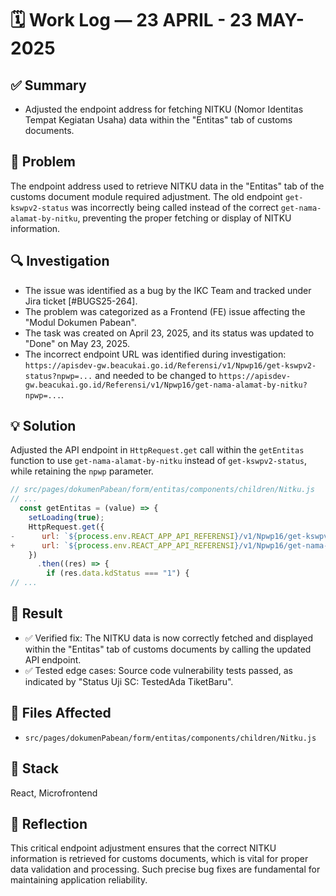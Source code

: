 # 🗓️ Work Log — 23 APRIL - 23 MAY-2025

## ✅ Summary

  - Adjusted the endpoint address for fetching NITKU (Nomor Identitas Tempat Kegiatan Usaha) data within the "Entitas" tab of customs documents.

## 🧠 Problem

The endpoint address used to retrieve NITKU data in the "Entitas" tab of the customs document module required adjustment. The old endpoint `get-kswpv2-status` was incorrectly being called instead of the correct `get-nama-alamat-by-nitku`, preventing the proper fetching or display of NITKU information.

## 🔍 Investigation

  - The issue was identified as a bug by the IKC Team and tracked under Jira ticket [\#BUGS25-264].
  - The problem was categorized as a Frontend (FE) issue affecting the "Modul Dokumen Pabean".
  - The task was created on April 23, 2025, and its status was updated to "Done" on May 23, 2025.
  - The incorrect endpoint URL was identified during investigation: `https://apisdev-gw.beacukai.go.id/Referensi/v1/Npwp16/get-kswpv2-status?npwp=...` and needed to be changed to `https://apisdev-gw.beacukai.go.id/Referensi/v1/Npwp16/get-nama-alamat-by-nitku?npwp=...`.

## 💡 Solution

Adjusted the API endpoint in `HttpRequest.get` call within the `getEntitas` function to use `get-nama-alamat-by-nitku` instead of `get-kswpv2-status`, while retaining the `npwp` parameter.

```js
// src/pages/dokumenPabean/form/entitas/components/children/Nitku.js
// ...
  const getEntitas = (value) => {
    setLoading(true);
    HttpRequest.get({
-      url: `${process.env.REACT_APP_API_REFERENSI}/v1/Npwp16/get-kswpv2-status?npwp=${value}`,
+      url: `${process.env.REACT_APP_API_REFERENSI}/v1/Npwp16/get-nama-alamat-by-nitku?npwp=${value}`,
    })
      .then((res) => {
        if (res.data.kdStatus === "1") {
// ...
```

## 🧪 Result

  - ✅ Verified fix: The NITKU data is now correctly fetched and displayed within the "Entitas" tab of customs documents by calling the updated API endpoint.
  - ✅ Tested edge cases: Source code vulnerability tests passed, as indicated by "Status Uji SC: TestedAda TiketBaru".

## 📁 Files Affected

  - `src/pages/dokumenPabean/form/entitas/components/children/Nitku.js`

## 🔧 Stack

React, Microfrontend

## 🧠 Reflection

This critical endpoint adjustment ensures that the correct NITKU information is retrieved for customs documents, which is vital for proper data validation and processing. Such precise bug fixes are fundamental for maintaining application reliability.